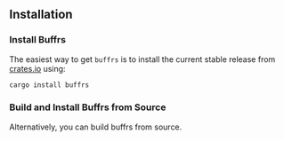 ## Installation

### Install Buffrs

The easiest way to get `buffrs` is to install the current stable release from
[crates.io] using:

```bash
cargo install buffrs
```

### Build and Install Buffrs from Source

Alternatively, you can build buffrs from source.

[crates.io]: https://crates.io
